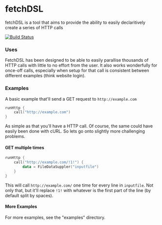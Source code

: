 # fetchDSL

fetchDSL is a tool that aims to provide the ability to easily declaritively create a series of HTTP calls

[![Build Status](https://dev.azure.com/devslash/FetchDSL/_apis/build/status/Fetch%20DSL%20Master%20Build%20-%20devslash?branchName=master)](https://dev.azure.com/devslash/FetchDSL/_build/latest?definitionId=3&branchName=master)

### Uses

FetchDSL has been designed to be able to easily parallise thousands of HTTP calls with little to no effort from the user. It also works wonderfully for once-off calls, especially when setup for that call is consistent between different examples (think website login).

### Examples

A basic example that'll send a GET request to `http://example.com`

```kotlin
runHttp {
    call("http://example.com")
}
```

As simple as that you'll have a HTTP call. Of course, the same could have easily been done with cURL. So lets go onto slightly more challenging problems.

#### GET multiple times
```kotlin
runHttp {
    call("http://example.com/!1!") {
        data = FileDataSuppler("inputfile")
    }
}
```

This will call `http://example.com/` one time for every line in `inputfile`. Not only that, but it'll replace `!1!` with whatever is the first part of the line (by default split by spaces).

#### More Examples
For more examples, see the "examples" directory.
